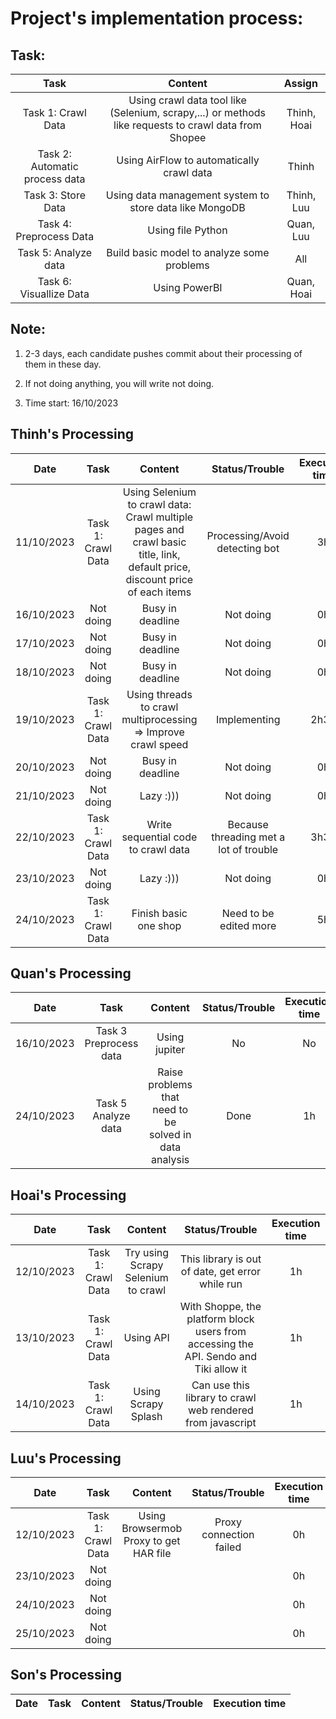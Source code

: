 # Project's implementation process: 

## Task: 

| Task                       |   Content                                                                                                  | Assign |
|:--------------------------:|:----------------------------------------------------------------------------------------------------------:|:-----: |
| Task 1: Crawl Data         |  Using crawl data tool like (Selenium, scrapy,...) or methods like requests to crawl data from Shopee      | Thinh, Hoai  |
| Task 2: Automatic process data      | Using AirFlow to automatically crawl data                                                         | Thinh  |
| Task 3: Store Data         |  Using data management system to store data like MongoDB                                                   | Thinh, Luu    |
| Task 4: Preprocess Data    |  Using file Python                                                                                         |  Quan, Luu |
| Task 5: Analyze data       | Build basic model to analyze some problems                                                                 |   All      |
| Task 6: Visuallize Data    |  Using PowerBI                                                                                             | Quan, Hoai |

## Note: 
1. 2-3 days, each candidate pushes commit about their processing of them in these day.

2. If not doing anything, you will write not doing.

3. Time start: 16/10/2023
## Thinh's Processing

| Date        | Task                       |  Content                       | Status/Trouble                     |Execution time | 
| ------------|:--------------------------:|:------------------------------:|:----------------------------------:|:-------------:|
| 11/10/2023  | Task 1: Crawl Data         |  Using Selenium to crawl data: Crawl multiple pages and crawl basic title, link, default price, discount price of each items   | Processing/Avoid detecting bot     |       3h      |
| 16/10/2023  | Not doing       |  Busy in deadline |  Not doing     |       0h      |
| 17/10/2023  | Not doing         |  Busy in deadline    |  Not doing     |      0h    |
| 18/10/2023  | Not doing        |  Busy in deadline    |  Not doing     |       0h      |
| 19/10/2023  | Task 1: Crawl Data        |  Using threads to crawl multiprocessing => Improve crawl speed  |  Implementing     |       2h30      |
| 20/10/2023  | Not doing        |  Busy in deadline    |  Not doing     |       0h      |
| 21/10/2023  | Not doing        |  Lazy :)))   |  Not doing     |       0h      |
| 22/10/2023  | Task 1: Crawl Data         |  Write sequential code to crawl data   |  Because threading met a lot of trouble     |       3h30      |
| 23/10/2023  | Not doing        |  Lazy :)))   |  Not doing     |       0h      |
| 24/10/2023  | Task 1: Crawl Data        |  Finish basic one shop  |  Need to be edited more    |       5h      |


## Quan's Processing

| Date        | Task                       |  Content                       | Status/Trouble                     |Execution time | 
| ------------|:--------------------------:|:------------------------------:|:----------------------------------:|:-------------:|
| 16/10/2023| Task 3 Preprocess data| Using jupiter| No| No|
| 24/10/2023| Task 5 Analyze data | Raise problems that need to be solved in data analysis| Done| 1h|


## Hoai's Processing

| Date        | Task                       |  Content                       | Status/Trouble                     |Execution time | 
| ------------|:--------------------------:|:------------------------------:|:----------------------------------:|:-------------:|
| 12/10/2023  | Task 1: Crawl Data         | Try using Scrapy Selenium to crawl   | This library is out of date, get error while run     |       1h      |
| 13/10/2023  | Task 1: Crawl Data         | Using API    |With Shoppe, the platform block users from accessing the API. Sendo and Tiki allow it     |       1h      |
| 14/10/2023  | Task 1: Crawl Data         | Using Scrapy Splash    | Can use this library to crawl web rendered from javascript     |       1h      |


## Luu's Processing

| Date        | Task                       |  Content                       | Status/Trouble                     |Execution time | 
| ------------|:--------------------------:|:------------------------------:|:----------------------------------:|:-------------:|
| 12/10/2023  | Task 1: Crawl Data         |  Using Browsermob Proxy to get HAR file   | Proxy connection failed     |       0h      |
| 23/10/2023  | Not doing         |     |      |       0h      |
| 24/10/2023  | Not doing         |     |      |       0h      |
| 25/10/2023  | Not doing         |     |      |       0h      |


## Son's Processing

| Date        | Task                       |  Content                       | Status/Trouble                     |Execution time | 
| ------------|:--------------------------:|:------------------------------:|:----------------------------------:|:-------------:|

